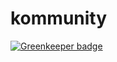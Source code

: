 kommunity
=========

[![Greenkeeper badge](https://badges.greenkeeper.io/yoanmarchal/kommunity.svg)](https://greenkeeper.io/)
